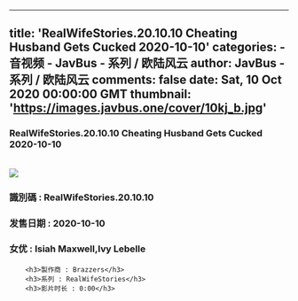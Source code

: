 
---
title: 'RealWifeStories.20.10.10 Cheating Husband Gets Cucked 2020-10-10'
categories: 
    - 音视频
    - JavBus - 系列 / 欧陆风云
author: JavBus - 系列 / 欧陆风云
comments: false
date: Sat, 10 Oct 2020 00:00:00 GMT
thumbnail: 'https://images.javbus.one/cover/10kj_b.jpg'
---

<div>   
<h3>RealWifeStories.20.10.10 Cheating Husband Gets Cucked 2020-10-10</h3>
        <br>
        <img src="https://images.javbus.one/cover/10kj_b.jpg" referrerpolicy="no-referrer">
        <h3>識別碼 : RealWifeStories.20.10.10</h3>
        <h3>发售日期 :  2020-10-10</h3>
        <h3>女优 : Isiah Maxwell,Ivy Lebelle</h3>
        
        <h3>製作商 : Brazzers</h3>
        <h3>系列 : RealWifeStories</h3>
        <h3>影片时长 : 0:00</h3>  
</div>
            